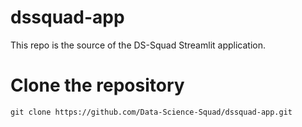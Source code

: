 # dssquad-app

This repo is the source of the DS-Squad Streamlit application. 

# Clone the repository

```
git clone https://github.com/Data-Science-Squad/dssquad-app.git
```
